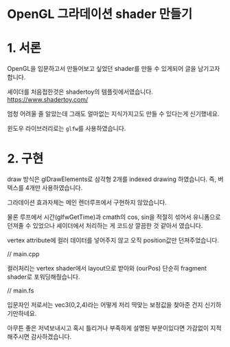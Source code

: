 # OpenGL 그라데이션 shader 만들기

<!-- https://gall.dcinside.com/mgallery/board/view?id=github&no=42459 -->


<!-- snippet/resources/gradation/gradation.mov -->

# 1. 서론

OpenGL을 입문하고서 만들어보고 싶었던
shader를 만들 수 있게되어 글을 남기고자 합니다.

셰이더를 처음접한것은
shadertoy의 템플릿에서였습니다.
https://www.shadertoy.com/

엄청 어려울 줄 알았는데
그래도 얼마없는 지식가지고도 만들 수 있다는게 신기했네요.

윈도우 라이브러리로는 `glfw`를 사용하였습니다.

# 2. 구현

draw 방식은
glDrawElements로
삼각형 2개를 indexed drawing 하였습니다.
즉, 버텍스를 4개만 사용하였습니다.

그라데이션 효과자체는
메인 렌더루프에서 구현하지 않았습니다.

물론 루프에서
시간(glfwGetTime)과 cmath의 cos, sin을 적절히 섞어서
유니폼으로 던져줄 수 있었으나
셰이더에서 처리하는 게 코드상 깔끔한 것 같아서 였습니다.

vertex attribute에 컬러 데이터를 넣어주지 않고
오직 position값만 던져주었습니다.

// main.cpp
<!-- snippet/resources/gradation/1.png -->


컬러처리는 vertex shader에서
layout으로 받아와 (ourPos)
단순히 fragment shader로 포워딩해줬습니다.

// main.fs
<!-- snippet/resources/gradation/2.png -->

입문자인 저로서는
vec3(0,2,4)라는 어떻게 저리
딱맞는 보정값을 찾아준 건지 신기하기만하네요.

아무튼 좋은 저녁보내시고
혹시 틀리거나 부족하게 설명된 부분이있다면
가감없이 지적해주시면 감사하겠습니다.
